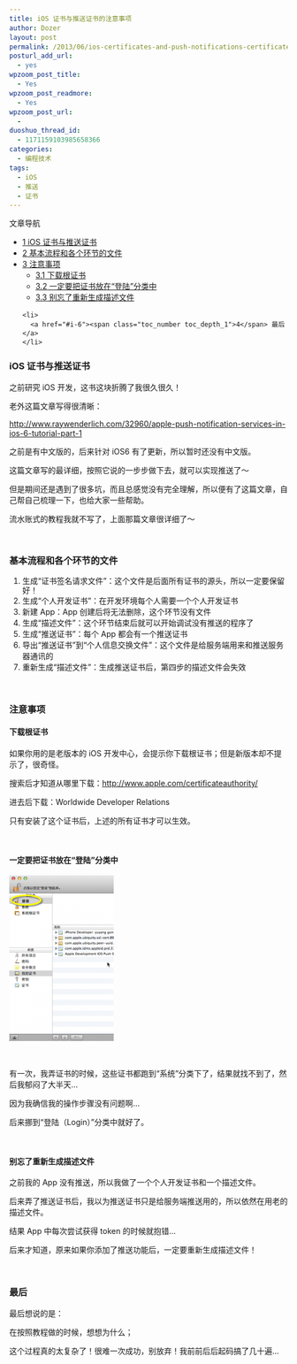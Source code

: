 ```yaml
---
title: iOS 证书与推送证书的注意事项
author: Dozer
layout: post
permalink: /2013/06/ios-certificates-and-push-notifications-certificates/
posturl_add_url:
  - yes
wpzoom_post_title:
  - Yes
wpzoom_post_readmore:
  - Yes
wpzoom_post_url:
  - 
duoshuo_thread_id:
  - 1171159103985658366
categories:
  - 编程技术
tags:
  - iOS
  - 推送
  - 证书
---
```

<div id="toc_container" class="no_bullets">
  <p class="toc_title">
    文章导航
  </p>
  
  <ul class="toc_list">
    <li>
      <a href="#iOS"><span class="toc_number toc_depth_1">1</span> iOS 证书与推送证书</a>
    </li>
    <li>
      <a href="#i"><span class="toc_number toc_depth_1">2</span> 基本流程和各个环节的文件</a>
    </li>
    <li>
      <a href="#i-2"><span class="toc_number toc_depth_1">3</span> 注意事项</a><ul>
        <li>
          <a href="#i-3"><span class="toc_number toc_depth_2">3.1</span> 下载根证书</a>
        </li>
        <li>
          <a href="#i-4"><span class="toc_number toc_depth_2">3.2</span> 一定要把证书放在“登陆”分类中</a>
        </li>
        <li>
          <a href="#i-5"><span class="toc_number toc_depth_2">3.3</span> 别忘了重新生成描述文件</a>
        </li>
      </ul>
    </li>
    
    <li>
      <a href="#i-6"><span class="toc_number toc_depth_1">4</span> 最后</a>
    </li>
  </ul>
</div>

### <span id="iOS">iOS 证书与推送证书</span>

之前研究 iOS 开发，这书这块折腾了我很久很久！

老外这篇文章写得很清晰：

<a href="http://www.raywenderlich.com/32960/apple-push-notification-services-in-ios-6-tutorial-part-1" target="_blank">http://www.raywenderlich.com/32960/apple-push-notification-services-in-ios-6-tutorial-part-1</a>

之前是有中文版的，后来针对 iOS6 有了更新，所以暂时还没有中文版。

这篇文章写的最详细，按照它说的一步步做下去，就可以实现推送了～

但是期间还是遇到了很多坑，而且总感觉没有完全理解，所以便有了这篇文章，自己帮自己梳理一下，也给大家一些帮助。

流水账式的教程我就不写了，上面那篇文章很详细了～

<!--more-->

&nbsp;

### <span id="i">基本流程和各个环节的文件</span>

1.  <span style="line-height: 13px;">生成“证书签名请求文件”：这个文件是后面所有证书的源头，所以一定要保留好！</span>
2.  生成“个人开发证书”：在开发环境每个人需要一个个人开发证书
3.  新建 App：App 创建后将无法删除，这个环节没有文件
4.  生成“描述文件”：这个环节结束后就可以开始调试没有推送的程序了
5.  生成“推送证书”：每个 App 都会有一个推送证书
6.  导出“推送证书”到“个人信息交换文件”：这个文件是给服务端用来和推送服务器通讯的
7.  重新生成“描述文件”：生成推送证书后，第四步的描述文件会失效

&nbsp;

### <span id="i-2">注意事项</span>

#### <span id="i-3">下载根证书</span>

如果你用的是老版本的 iOS 开发中心，会提示你下载根证书；但是新版本却不提示了，很奇怪。

搜索后才知道从哪里下载：<a href="http://www.apple.com/certificateauthority/" target="_blank">http://www.apple.com/certificateauthority/</a>

进去后下载：Worldwide Developer Relations

只有安装了这个证书后，上述的所有证书才可以生效。

&nbsp;

#### <span id="i-4">一定要把证书放在“登陆”分类中</span>

[<img class="alignnone size-medium wp-image-1328" alt="key" src="/uploads/2013/06/key-189x300.png" width="189" height="300" />][1]

&nbsp;

有一次，我弄证书的时候，这些证书都跑到“系统”分类下了，结果就找不到了，然后我郁闷了大半天…

因为我确信我的操作步骤没有问题啊…

后来挪到“登陆（Login）”分类中就好了。

&nbsp;

#### <span id="i-5">别忘了重新生成描述文件</span>

之前我的 App 没有推送，所以我做了一个个人开发证书和一个描述文件。

后来弄了推送证书后，我以为推送证书只是给服务端推送用的，所以依然在用老的描述文件。

结果 App 中每次尝试获得 token 的时候就抱错…

后来才知道，原来如果你添加了推送功能后，一定要重新生成描述文件！

&nbsp;

### <span id="i-6">最后</span>

最后想说的是：

在按照教程做的时候，想想为什么；

这个过程真的太复杂了！很难一次成功，别放弃！我前前后后起码搞了几十遍…

 [1]: /uploads/2013/06/key.png